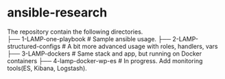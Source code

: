# ansible-research

The repository contain the following directories.  
    ├── 1-LAMP-one-playbook         # Sample ansible usage.
    ├── 2-LAMP-structured-configs   # A bit more advanced usage with roles, handlers, vars
    ├── 3-LAMP-dockers              # Same stack and app, but running on Docker containers
    ├── 4-lamp-docker-wp-es         # In progress. Add monitoring tools(ES, Kibana, Logstash).


